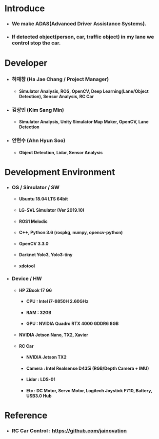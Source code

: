 # Introduce
* ### We make ADAS(Advanced Driver Assistance Systems).
* ### If detected object(person, car, traffic object) in my lane we control stop the car.

# Developer
* ### 하재창 (Ha Jae Chang / Project Manager)
  * #### Simulator Analysis, ROS, OpenCV, Deep Learning(Lane/Object Detection), Sensor Analysis, RC Car
  
* ### 김상민 (Kim Sang Min)
  * #### Simulator Analysis, Unity Simulator Map Maker, OpenCV, Lane Detection
  
* ### 안현수 (Ahn Hyun Soo)
  * #### Object Detection, Lidar, Sensor Analysis
  
# Development Environment
* ### OS / Simulator / SW
  * #### Ubuntu 18.04 LTS 64bit
  * #### LG-SVL Simulator (Ver 2019.10)
  * #### ROS1 Melodic
  * #### C++, Python 3.6 (rospkg, numpy, opencv-python)
  * #### OpenCV 3.3.0
  * #### Darknet Yolo3, Yolo3-tiny
  * #### xdotool
  
* ### Device / HW
  * #### HP ZBook 17 G6
    * #### CPU : Intel i7-9850H 2.60GHz
    * #### RAM : 32GB
    * #### GPU : NVIDIA Quadro RTX 4000 GDDR6 8GB
  * #### NVIDIA Jetson Nano, TX2, Xavier
  * #### RC Car
    * #### NVIDIA Jetson TX2
    * #### Camera : Intel Realsense D435i (RGB/Depth Camera + IMU)
    * #### Lidar : LDS-01
    * #### Etc : DC Motor, Servo Motor, Logitech Joystick F710, Battery, USB3.0 Hub

# Reference
* ### RC Car Control : https://github.com/jainovation

